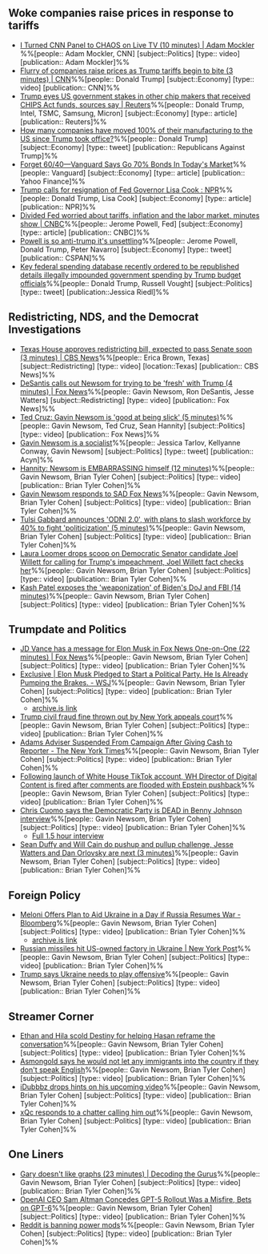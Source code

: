 
## Woke companies raise prices in response to tariffs
- [I Turned CNN Panel to CHAOS on Live TV (10 minutes) | Adam Mockler](https://youtu.be/97iByopJKfw?si=ghe-M6JuDuzKeZa7)
%%[people:: Adam Mockler, CNN] [subject::Politics] [type:: video] [publication:: Adam Mockler]%%
- [Flurry of companies raise prices as Trump tariffs begin to bite (3 minutes) | CNN](https://youtu.be/LXRsMYfzLBc?si=0ud2kU6PRlVL1f7p)%%[people:: Donald Trump] [subject::Economy] [type:: video] [publication:: CNN]%%
- [Trump eyes US government stakes in other chip makers that received CHIPS Act funds, sources say | Reuters](https://www.reuters.com/legal/government/trump-eyes-us-government-stakes-other-chip-makers-that-received-chips-act-funds-2025-08-19/)%%[people:: Donald Trump, Intel, TSMC, Samsung, Micron] [subject::Economy] [type:: article] [publication:: Reuters]%%
- [How many companies have moved 100% of their manufacturing to the US since Trump took office?](https://x.com/RpsAgainstTrump/status/1958271677168529816)%%[people:: Donald Trump] [subject::Economy] [type:: tweet] [publication:: Republicans Against Trump]%%
- [Forget 60/40—Vanguard Says Go 70% Bonds In Today's Market](https://finance.yahoo.com/news/forget-60-40-vanguard-says-000113455.html)%%[people:: Vanguard] [subject::Economy] [type:: article] [publication:: Yahoo Finance]%%
- [Trump calls for resignation of Fed Governor Lisa Cook : NPR](https://www.npr.org/2025/08/20/nx-s1-5508276/trump-calls-for-resignation-of-fed-governor-in-latest-line-of-attack)%%[people:: Donald Trump, Lisa Cook] [subject::Economy] [type:: article] [publication:: NPR]%%
- [Divided Fed worried about tariffs, inflation and the labor market, minutes show | CNBC](https://www.cnbc.com/2025/08/20/fed-minutes-august-2025.html)%%[people:: Jerome Powell, Fed] [subject::Economy] [type:: article] [publication:: CNBC]%%
- [Powell is so anti-trump it's unsettling](https://x.com/cspan/status/1958554072732016650)%%[people:: Jerome Powell, Donald Trump, Peter Navarro] [subject::Economy] [type:: tweet] [publication:: CSPAN]%%
- [Key federal spending database recently ordered to be republished details illegally impounded government spending by Trump budget officials](https://x.com/JessicaBRiedl/status/1958179119004295344)%%[people:: Donald Trump, Russell Vought] [subject::Politics] [type:: tweet] [publication::Jessica Riedl]%%
## Redistricting, NDS, and the Democrat Investigations
- [Texas House approves redistricting bill, expected to pass Senate soon (3 minutes) | CBS News](https://youtu.be/G03W6_o0wdE?si=YeYUAS3SsrtIy8PM)%%[people:: Erica Brown, Texas] [subject::Redistricting] [type:: video] [location::Texas] [publication:: CBS News]%%
- [DeSantis calls out Newsom for trying to be 'fresh' with Trump (4 minutes) | Fox News](https://youtu.be/Sa0pCHKytE8?si=TWwDDOBi4tlExQql)%%[people:: Gavin Newsom, Ron DeSantis, Jesse Watters] [subject::Redistricting] [type:: video] [publication:: Fox News]%%
- [Ted Cruz: Gavin Newsom is 'good at being slick' (5 minutes)](https://youtu.be/Vx262A80P6o?si=32Sn5t05epZQSc3H)%%[people:: Gavin Newsom, Ted Cruz, Sean Hannity] [subject::Politics] [type:: video] [publication:: Fox News]%%
- [Gavin Newsom is a socialist](https://x.com/Acyn/status/1956105499491098679)%%[people:: Jessica Tarlov, Kellyanne Conway, Gavin Newsom] [subject::Politics] [type:: tweet] [publication:: Acyn]%%
- [Hannity: Newsom is EMBARRASSING himself (12 minutes)](https://youtu.be/Se2hmgkmZYc?si=Xzt28V5XjELa3mU6)%%[people:: Gavin Newsom, Brian Tyler Cohen] [subject::Politics] [type:: video] [publication:: Brian Tyler Cohen]%%
- [Gavin Newsom responds to SAD Fox News](https://x.com/GovPressOffice/status/1958357487180194071)%%[people:: Gavin Newsom, Brian Tyler Cohen] [subject::Politics] [type:: video] [publication:: Brian Tyler Cohen]%%
- [Tulsi Gabbard announces 'ODNI 2.0', with plans to slash workforce by 40% to fight 'politicization' (5 minutes)](https://youtu.be/LBOv2avOgeI?si=Fl0t-MsZbJQZITy2)%%[people:: Gavin Newsom, Brian Tyler Cohen] [subject::Politics] [type:: video] [publication:: Brian Tyler Cohen]%%
- [Laura Loomer drops scoop on Democratic Senator candidate Joel Willett for calling for Trump's impeachment, Joel Willett fact checks her](https://x.com/realJoelWillett/status/1958342900175253540)%%[people:: Gavin Newsom, Brian Tyler Cohen] [subject::Politics] [type:: video] [publication:: Brian Tyler Cohen]%%
- [Kash Patel exposes the 'weaponization' of Biden's DoJ and FBI (14 minutes)](https://youtu.be/YMEaK3uzcuQ?si=CiMGR39XCA7mfQFZ)%%[people:: Gavin Newsom, Brian Tyler Cohen] [subject::Politics] [type:: video] [publication:: Brian Tyler Cohen]%%
## Trumpdate and Politics
- [JD Vance has a message for Elon Musk in Fox News One-on-One (22 minutes) | Fox News](https://youtu.be/Z0yJFK_KVNc?si=0IiuyaWViatEA2rP)%%[people:: Gavin Newsom, Brian Tyler Cohen] [subject::Politics] [type:: video] [publication:: Brian Tyler Cohen]%%
- [Exclusive | Elon Musk Pledged to Start a Political Party. He Is Already Pumping the Brakes. - WSJ](https://www.wsj.com/politics/policy/elon-musk-third-political-party-69bf9bd8)%%[people:: Gavin Newsom, Brian Tyler Cohen] [subject::Politics] [type:: video] [publication:: Brian Tyler Cohen]%%
	- [archive.is link](https://archive.is/gnejq)
- [Trump civil fraud fine thrown out by New York appeals court](https://www.cnbc.com/2025/08/21/trump-fraud-new-york-appeals.html)%%[people:: Gavin Newsom, Brian Tyler Cohen] [subject::Politics] [type:: video] [publication:: Brian Tyler Cohen]%%
- [Adams Adviser Suspended From Campaign After Giving Cash to Reporter - The New York Times](https://www.nytimes.com/2025/08/20/nyregion/eric-adams-winnie-greco-cash-reporter.html?unlocked_article_code=1.f08.1E6W.OwPpfsmgqn5D&smid=nytcore-ios-share&referringSource=articleShare)%%[people:: Gavin Newsom, Brian Tyler Cohen] [subject::Politics] [type:: video] [publication:: Brian Tyler Cohen]%%
- [Following launch of White House TikTok account, WH Director of Digital Content is fired after comments are flooded with Epstein pushback](https://x.com/NoLieWithBTC/status/1958204399806714090)%%[people:: Gavin Newsom, Brian Tyler Cohen] [subject::Politics] [type:: video] [publication:: Brian Tyler Cohen]%%
- [Chris Cuomo says the Democratic Party is DEAD in Benny Johnson interview](https://x.com/bennyjohnson/status/1957932665920709015)%%[people:: Gavin Newsom, Brian Tyler Cohen] [subject::Politics] [type:: video] [publication:: Brian Tyler Cohen]%%
	- [Full 1.5 hour interview](https://youtu.be/NKYJ-7WHovE?si=CHQORu1Pymtc1eYx)
- [Sean Duffy and Will Cain do pushup and pullup challenge, Jesse Watters and Dan Orlovsky are next (3 minutes)](https://youtu.be/iQIVM5UD2r4?si=MNPlMb-xgCJ_nx9Y)%%[people:: Gavin Newsom, Brian Tyler Cohen] [subject::Politics] [type:: video] [publication:: Brian Tyler Cohen]%%

## Foreign Policy
- [Meloni Offers Plan to Aid Ukraine in a Day if Russia Resumes War - Bloomberg](https://www.bloomberg.com/news/articles/2025-08-20/meloni-offers-plan-to-aid-ukraine-in-a-day-if-russia-resumes-war)%%[people:: Gavin Newsom, Brian Tyler Cohen] [subject::Politics] [type:: video] [publication:: Brian Tyler Cohen]%%
	- [archive.is link](https://archive.is/RhrOU)
- [Russian missiles hit US-owned factory in Ukraine | New York Post](https://nypost.com/2025/08/21/world-news/russian-missiles-hit-us-owned-factory-in-ukraine/)%%[people:: Gavin Newsom, Brian Tyler Cohen] [subject::Politics] [type:: video] [publication:: Brian Tyler Cohen]%%
- [Trump says Ukraine needs to play offensive](https://x.com/sentdefender/status/1958530331704795491)%%[people:: Gavin Newsom, Brian Tyler Cohen] [subject::Politics] [type:: video] [publication:: Brian Tyler Cohen]%%
## Streamer Corner
- [Ethan and Hila scold Destiny for helping Hasan reframe the conversation](https://x.com/Awk20000/status/1958524402372395454)%%[people:: Gavin Newsom, Brian Tyler Cohen] [subject::Politics] [type:: video] [publication:: Brian Tyler Cohen]%%
- [Asmongold says he would not let any immigrants into the country if they don't speak English](https://x.com/Awk20000/status/1958324670228558071)%%[people:: Gavin Newsom, Brian Tyler Cohen] [subject::Politics] [type:: video] [publication:: Brian Tyler Cohen]%%
- [iDubbbz drops hints on his upcoming video](https://x.com/Awk20000/status/1958534584074744301)%%[people:: Gavin Newsom, Brian Tyler Cohen] [subject::Politics] [type:: video] [publication:: Brian Tyler Cohen]%%
- [xQc responds to a chatter calling him out](https://x.com/Awk20000/status/1958544638459179092)%%[people:: Gavin Newsom, Brian Tyler Cohen] [subject::Politics] [type:: video] [publication:: Brian Tyler Cohen]%%
## One Liners
- [Gary doesn't like graphs (23 minutes) | Decoding the Gurus](https://youtu.be/Ttrab7AMn-M?si=_2dusko0ME_qhp-o)%%[people:: Gavin Newsom, Brian Tyler Cohen] [subject::Politics] [type:: video] [publication:: Brian Tyler Cohen]%%
- [OpenAI CEO Sam Altman Concedes GPT-5 Rollout Was a Misfire, Bets on GPT-6](https://finance.yahoo.com/news/openai-ceo-sam-altman-concedes-171805241.html)%%[people:: Gavin Newsom, Brian Tyler Cohen] [subject::Politics] [type:: video] [publication:: Brian Tyler Cohen]%%
- [Reddit is banning power mods](https://x.com/Awk20000/status/1958554176730063024)%%[people:: Gavin Newsom, Brian Tyler Cohen] [subject::Politics] [type:: video] [publication:: Brian Tyler Cohen]%%